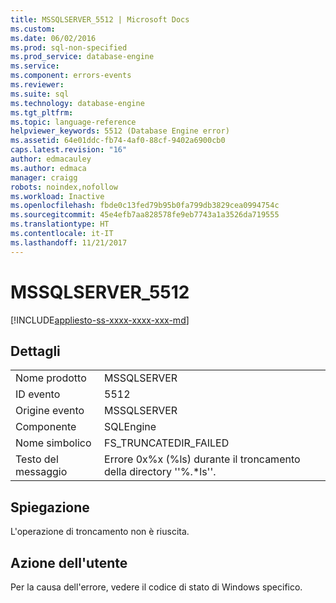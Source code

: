 ```yaml
---
title: MSSQLSERVER_5512 | Microsoft Docs
ms.custom: 
ms.date: 06/02/2016
ms.prod: sql-non-specified
ms.prod_service: database-engine
ms.service: 
ms.component: errors-events
ms.reviewer: 
ms.suite: sql
ms.technology: database-engine
ms.tgt_pltfrm: 
ms.topic: language-reference
helpviewer_keywords: 5512 (Database Engine error)
ms.assetid: 64e01ddc-fb74-4af0-88cf-9402a6900cb0
caps.latest.revision: "16"
author: edmacauley
ms.author: edmaca
manager: craigg
robots: noindex,nofollow
ms.workload: Inactive
ms.openlocfilehash: fbde0c13fed79b95b0fa799db3829cea0994754c
ms.sourcegitcommit: 45e4efb7aa828578fe9eb7743a1a3526da719555
ms.translationtype: HT
ms.contentlocale: it-IT
ms.lasthandoff: 11/21/2017
---
```

# <a name="mssqlserver5512"></a>MSSQLSERVER_5512
[!INCLUDE[appliesto-ss-xxxx-xxxx-xxx-md](../../includes/appliesto-ss-xxxx-xxxx-xxx-md.md)]
  
## <a name="details"></a>Dettagli  
  
|||  
|-|-|  
|Nome prodotto|MSSQLSERVER|  
|ID evento|5512|  
|Origine evento|MSSQLSERVER|  
|Componente|SQLEngine|  
|Nome simbolico|FS_TRUNCATEDIR_FAILED|  
|Testo del messaggio|Errore 0x%x (%ls) durante il troncamento della directory ''%.*ls''.|  
  
## <a name="explanation"></a>Spiegazione  
L'operazione di troncamento non è riuscita.  
  
## <a name="user-action"></a>Azione dell'utente  
Per la causa dell'errore, vedere il codice di stato di Windows specifico.  
  
